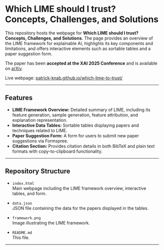 # Which LIME should I trust? Concepts, Challenges, and Solutions

This repository hosts the webpage for **Which LIME should I trust? Concepts, Challenges, and Solutions**. The page provides an overview of the LIME framework for explainable AI, highlights its key components and limitations, and offers interactive elements such as sortable tables and a paper suggestion form.

The paper has been **accepted at the XAI 2025 Conference** and is available on [arXiv](https://arxiv.org/abs/2503.24365).

Live webpage: [patrick-knab.github.io/which-lime-to-trust/](https://patrick-knab.github.io/which-lime-to-trust/)

---

## Features

- **LIME Framework Overview:** Detailed summary of LIME, including its feature generation, sample generation, feature attribution, and explanation representation.
- **Interactive Data Tables:** Sortable tables displaying papers and techniques related to LIME.
- **Paper Suggestion Form:** A form for users to submit new paper suggestions via Formspree.
- **Citation Section:** Provides citation details in both BibTeX and plain text formats with copy-to-clipboard functionality.

---

## Repository Structure

- `index.html`  
  Main webpage including the LIME framework overview, interactive tables, and form.
  
- `data.json`  
  JSON file containing the data for the papers displayed in the tables.

- `framework.png`  
  Image illustrating the LIME framework.

- `README.md`  
  This file.

---